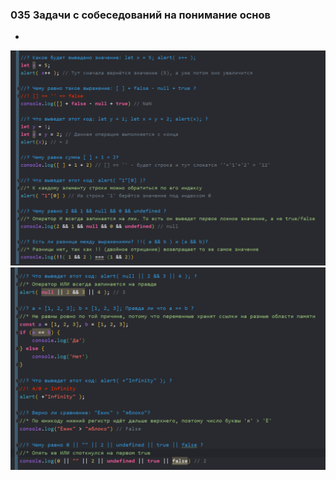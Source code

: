 ### **035 Задачи с собеседований на понимание основ**

-
![](../_png/Pasted%20image%2020220908195728.png)![](../_png/Pasted%20image%2020220908195735.png)